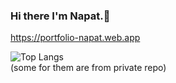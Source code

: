 ### Hi there I'm Napat.👋
https://portfolio-napat.web.app

![Top Langs](https://github-readme-stats-b7nl.vercel.app/api/top-langs/?username=napat2224&layout=compact)
<br>(some for them are from private repo)
